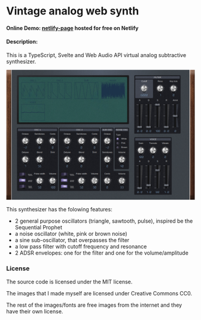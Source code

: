 # Vintage analog web synth

#### Online Demo: [netlify-page](https://vintage-analog-web-synth.netlify.app/) hosted for free on Netlify
#### Description:
This is a TypeScript, Svelte and Web Audio API virtual analog subtractive synthesizer.

![screenshot](screenshots/screenshot-01.png)

This synthesizer has the folowing features:
* 2 general purpose oscillators (triangle, sawtooth, pulse), inspired be the Sequential Prophet
* a noise oscillator (white, pink or brown noise)
* a sine sub-oscillator, that overpasses the filter
* a low pass filter with cutoff frequency and resonance
* 2 ADSR envelopes: one for the filter and one for the volume/amplitude

### License
The source code is licensed under the MIT license.

The images that I made myself are licensed under Creative Commons CC0.

The rest of the images/fonts are free images from the internet and they have their own license. 